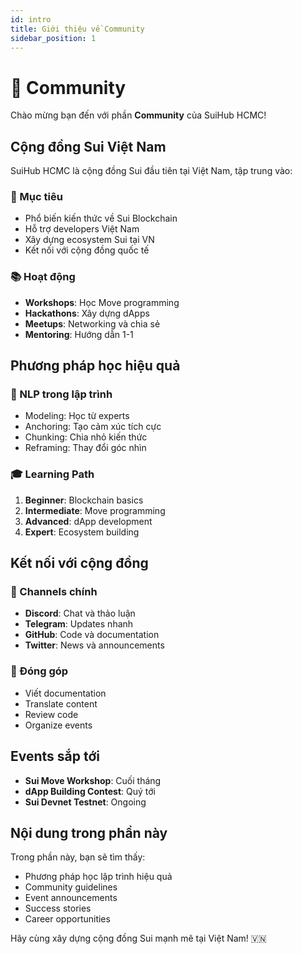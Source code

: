 ```yaml
---
id: intro
title: Giới thiệu về Community
sidebar_position: 1
---
```


# 👥 Community

Chào mừng bạn đến với phần **Community** của SuiHub HCMC!

## Cộng đồng Sui Việt Nam

SuiHub HCMC là cộng đồng Sui đầu tiên tại Việt Nam, tập trung vào:

### 🎯 Mục tiêu
- Phổ biến kiến thức về Sui Blockchain
- Hỗ trợ developers Việt Nam
- Xây dựng ecosystem Sui tại VN
- Kết nối với cộng đồng quốc tế

### 📚 Hoạt động
- **Workshops**: Học Move programming
- **Hackathons**: Xây dựng dApps
- **Meetups**: Networking và chia sẻ
- **Mentoring**: Hướng dẫn 1-1

## Phương pháp học hiệu quả

### 🧠 NLP trong lập trình
- Modeling: Học từ experts
- Anchoring: Tạo cảm xúc tích cực
- Chunking: Chia nhỏ kiến thức
- Reframing: Thay đổi góc nhìn

### 🎓 Learning Path
1. **Beginner**: Blockchain basics
2. **Intermediate**: Move programming  
3. **Advanced**: dApp development
4. **Expert**: Ecosystem building

## Kết nối với cộng đồng

### 💬 Channels chính
- **Discord**: Chat và thảo luận
- **Telegram**: Updates nhanh
- **GitHub**: Code và documentation
- **Twitter**: News và announcements

### 🤝 Đóng góp
- Viết documentation
- Translate content
- Review code
- Organize events

## Events sắp tới

- **Sui Move Workshop**: Cuối tháng
- **dApp Building Contest**: Quý tới
- **Sui Devnet Testnet**: Ongoing

## Nội dung trong phần này

Trong phần này, bạn sẽ tìm thấy:

- Phương pháp học lập trình hiệu quả
- Community guidelines
- Event announcements
- Success stories
- Career opportunities

Hãy cùng xây dựng cộng đồng Sui mạnh mẽ tại Việt Nam! 🇻🇳 